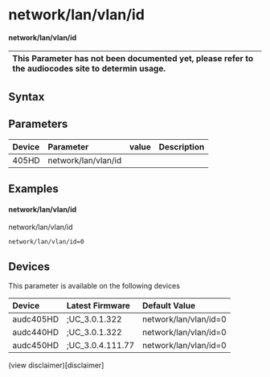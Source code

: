 ﻿---
description: network/lan/vlan/id
search: false
---

# network/lan/vlan/id

#### network/lan/vlan/id


| This Parameter has not been documented yet, please refer to the audiocodes site to determin usage.  | 
| :--- |

## Syntax

## Parameters
|Device|Parameter|value|Description|
|:---|:---|:---|:---|
| 405HD | network/lan/vlan/id |  |  |

## Examples
#### network/lan/vlan/id

network/lan/vlan/id

```
network/lan/vlan/id=0
```

## Devices
This parameter is available on the following devices

| Device | Latest Firmware | Default Value |
|:---|:---|:---|
| audc405HD | ;UC_3.0.1.322 | network/lan/vlan/id=0 
| audc440HD | ;UC_3.0.1.322 | network/lan/vlan/id=0 
| audc450HD | ;UC_3.0.4.111.77 | network/lan/vlan/id=0 

(view disclaimer)[disclaimer]
